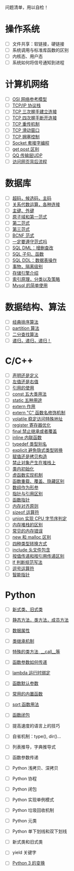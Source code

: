 问题清单，用以自检！

# 操作系统

- [ ] 文件共享：软链接，硬链接
- [ ] 系统调用与标准库函数的区别
- [ ] 内核态、用户态
- [ ] 系统如何将信号通知到进程

# 计算机网络

- [ ] [OSI 网络参考模型](Network/OSI_TCP_IP.md#osi-参考模型)
- [ ] [TCP/IP 协议栈](Network/OSI_TCP_IP.md#tcpip-协议栈)
- [ ] [TCP 三次握手建立连接](Network/TCP.md#三次握手建立连接)
- [ ] [TCP 四次握手断开连接](Network/TCP.md#四次握手断开连接)
- [ ] [TCP 重传机制](Network/TCP.md#tcp-重传机制)
- [ ] [TCP 滑动窗口](Network/TCP.md#tcp-滑动窗口)
- [ ] [TCP 拥塞控制](Network/TCP.md#tcp-拥塞控制)
- [ ] [Socket 套接字编程](Network/Socket.md)
- [ ] [get post 区别](Network/HTTP.md#http协议之get和post)
- [ ] [QQ 传输层UDP](Network/Questions.md#qq-传输层udp)
- [ ] [访问网页背后流程](Network/Questions.md#访问网页过程)

# 数据库

- [ ] [超码，候选码，主码](DataBase/Concept.md#码)
- [ ] [关系代数运算，各种连接](DataBase/Concept.md#关系代数)
- [ ] [主键、外键](DataBase/Design.md#主键外键)
- [ ] [原子域和第一范式](DataBase/Design.md#原子域和第一范式)
- [ ] [第二范式](DataBase/Design.md#第二范式)
- [ ] [第三范式](DataBase/Design.md#第三范式)
- [ ] [BCNF 范式](DataBase/Design.md#bcnf-范式)
- [ ] [一定要遵守范式吗](DataBase/Design.md#范式还是反范式)
- [ ] [SQL DML：增删查改](DataBase/SQL_Basic.md#sql-dml增删查改)
- [ ] [SQL 子句、函数](DataBase/SQL_Basic.md#sql-子句函数)
- [ ] [SQL DDL：数据表操作](DataBase/SQL_Basic.md#sql-ddl)
- [ ] [事物，隔离级别](DataBase/SQL_More.md#事务)
- [ ] [存储引擎介绍](DataBase/Engine.md)
- [ ] [索引原理，分类以及策略](DataBase/Index.md)
- [ ] [Mysql 的简单使用](DataBase/Mysql.md)
 
# 数据结构、算法

- [ ] [经典排序算法](Algorithm/Sort.md)
- [ ] [partition 算法](http://selfboot.cn/2016/09/01/lost_partition/)
- [ ] [二分查找算法](https://github.com/xuelangZF/LeetCode/tree/master/BinarySearch)
- [ ] [递归，递归，递归！](https://github.com/xuelangZF/LeetCode/tree/master/Recursion)

# C/C++

- [ ] [声明还是定义](C++/Basic.md/#声明还是定义)
- [ ] [左值还是右值](C++/Basic.md#左值还是右值)
- [ ] [引用的使用](C++/Basic.md#引用)
- [ ] [const 五大类用法](C++/Keywords.md#const)
- [ ] [static 五种用途](C++/Keywords.md#static)
- [ ] [extern 作用](C++/Keywords.md#extern)
- [ ] [extern "C" 函数名修饰机制](C++/Keywords.md#extern-c)
- [ ] [volatile 稳定访问特殊地址](C++/Keywords.md#volatile)
- [ ] [register 寄存器优化](C++/Keywords.md#register)
- [ ] [final 禁止继承或者覆盖](C++/Keywords.md#final)
- [ ] [inline 内联函数](C++/Keywords.md#inline)
- [ ] [typedef 类型别名](C++/Keywords.md#typedef)
- [ ] [explicit 避免隐式类型转换](C++/Keywords.md#explicit)
- [ ] [赋值还是拷贝构造](C++/Class.md#赋值还是构造)
- [ ] [禁止对象产生在堆栈上](C++/Class.md#禁止对象产生在堆栈中)
- [ ] [类内初始化](C++/Class.md#构造函数初始值列表)
- [ ] [虚函数实现机制](C++/Class.md#多态)
- [ ] [函数重载、覆盖、隐藏区别](C++/Class.md#成员函数)
- [ ] [数组作为形参](C++/README.md#数组形参)
- [ ] [指针与引用区别](C++/Pointer.md#指针与引用)
- [ ] [函数指针](C++/Pointer.md#函数指针)
- [ ] [内存对齐原则](C++/Basic.md#内存对齐)
- [ ] [sizeof 运算符](C++/Basic.md#sizeof-运算符)
- [ ] [union 实现 CPU 字节序判定](C++/Basic.md#联合体cpu字节序)
- [ ] [内存堆栈的区别](Linux_OS/StackHeap.md)
- [ ] [常见的内存错误](C++/Memory.md#常见的内存错误)
- [ ] [new 和 malloc 区别](C++/Memory.md#new-和-malloc-的对比)
- [ ] [四种类型转换方式](C++/Basic.md#类型转换)
- [ ] [include 头文件包含](C++/Compiler.md#文件包含)
- [ ] [按值传递和按引用传递区别](C++/Function#函数参数)
- [ ] [If 判断规范写法](C++/Basic.md#if-判断语句)
- [ ] [逗号运算符](C++/Basic.md#逗号运算符)
- [ ] [智能指针](C++/11_SmartPoint.md)

# Python

- [ ] [新式类、旧式类](Python/Class.md#新式类旧式类)
- [ ] [静态方法，类方法，成员方法](Python/Class.md#方法)
- [ ] [数据属性](Python/Class.md#数据属性)
- [ ] [类继承机制](Python/Class.md#类的继承)
- [ ] [特殊的类方法, \_\_call\_\_等](Python/Class.md#特殊的类方法)
- [ ] [函数参数如何传递](Python/Function.md#函数参数)
- [ ] [lambda 运行时绑定](Python/Function.md#lambda-匿名函数捕获值)
- [ ] [函数默认参数](Python/Function.md#默认参数值)
- [ ] [常用的内置函数](Python/Function.md#内置函数)
- [ ] [sort 函数用法](Python/Function.md#sorted)
- [ ] [函数闭包](Python/Function.md#函数闭包)
- [ ] 提高速度的语言上的技巧
- [ ] 自省机制：type(), dir()...
- [ ] 列表推导，字典推导式
- [ ] 函数参数传递
- [ ] Python 浅拷贝、深拷贝
- [ ] Python 协程
- [ ] Python 闭包
- [ ] Python 实现单例模式
- [ ] Python 垃圾回收机制
- [ ] Python 元类
- [ ] Python 单下划线和双下划线
- [ ] 新式类和旧式类
- [ ] yield 关键字
- [ ] [Python 3 的变换](Python/py2Vs3.md)


